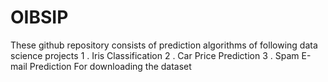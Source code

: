 # OIBSIP
These github repository consists of prediction algorithms of following data science projects 1 . Iris Classification 2 . Car Price Prediction 3 . Spam E-mail Prediction
For downloading the dataset 
